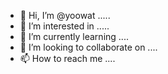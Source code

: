 - 👋 Hi, I’m @yoowat .....
- 👀 I’m interested in .....
- 🌱 I’m currently learning ....
- 💞️ I’m looking to collaborate on ....
- 📫 How to reach me ....

<!---
yoowat/yoowat is a ✨ special ✨ repository because its `README.md` (this file) appears on your GitHub profile.
You can click the Preview link to take a look at your changes.
--->
